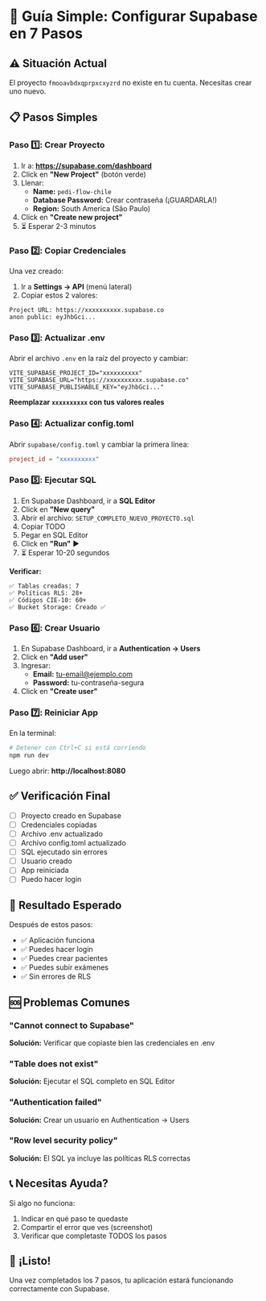 # 🚀 Guía Simple: Configurar Supabase en 7 Pasos

## ⚠️ Situación Actual

El proyecto `fmooavbdxqprpxcxyzrd` no existe en tu cuenta. Necesitas crear uno nuevo.

## 📋 Pasos Simples

### Paso 1️⃣: Crear Proyecto

1. Ir a: **https://supabase.com/dashboard**
2. Click en **"New Project"** (botón verde)
3. Llenar:
   - **Name:** `pedi-flow-chile`
   - **Database Password:** Crear contraseña (¡GUARDARLA!)
   - **Region:** South America (São Paulo)
4. Click en **"Create new project"**
5. ⏳ Esperar 2-3 minutos

### Paso 2️⃣: Copiar Credenciales

Una vez creado:
1. Ir a **Settings → API** (menú lateral)
2. Copiar estos 2 valores:

```
Project URL: https://xxxxxxxxxx.supabase.co
anon public: eyJhbGci...
```

### Paso 3️⃣: Actualizar .env

Abrir el archivo `.env` en la raíz del proyecto y cambiar:

```env
VITE_SUPABASE_PROJECT_ID="xxxxxxxxxx"
VITE_SUPABASE_URL="https://xxxxxxxxxx.supabase.co"
VITE_SUPABASE_PUBLISHABLE_KEY="eyJhbGci..."
```

**Reemplazar `xxxxxxxxxx` con tus valores reales**

### Paso 4️⃣: Actualizar config.toml

Abrir `supabase/config.toml` y cambiar la primera línea:

```toml
project_id = "xxxxxxxxxx"
```

### Paso 5️⃣: Ejecutar SQL

1. En Supabase Dashboard, ir a **SQL Editor**
2. Click en **"New query"**
3. Abrir el archivo: `SETUP_COMPLETO_NUEVO_PROYECTO.sql`
4. Copiar TODO
5. Pegar en SQL Editor
6. Click en **"Run"** ▶️
7. ⏳ Esperar 10-20 segundos

**Verificar:**
```
✅ Tablas creadas: 7
✅ Políticas RLS: 28+
✅ Códigos CIE-10: 60+
✅ Bucket Storage: Creado ✅
```

### Paso 6️⃣: Crear Usuario

1. En Supabase Dashboard, ir a **Authentication → Users**
2. Click en **"Add user"**
3. Ingresar:
   - **Email:** tu-email@ejemplo.com
   - **Password:** tu-contraseña-segura
4. Click en **"Create user"**

### Paso 7️⃣: Reiniciar App

En la terminal:
```bash
# Detener con Ctrl+C si está corriendo
npm run dev
```

Luego abrir: **http://localhost:8080**

## ✅ Verificación Final

- [ ] Proyecto creado en Supabase
- [ ] Credenciales copiadas
- [ ] Archivo .env actualizado
- [ ] Archivo config.toml actualizado
- [ ] SQL ejecutado sin errores
- [ ] Usuario creado
- [ ] App reiniciada
- [ ] Puedo hacer login

## 🎯 Resultado Esperado

Después de estos pasos:
- ✅ Aplicación funciona
- ✅ Puedes hacer login
- ✅ Puedes crear pacientes
- ✅ Puedes subir exámenes
- ✅ Sin errores de RLS

## 🆘 Problemas Comunes

### "Cannot connect to Supabase"
**Solución:** Verificar que copiaste bien las credenciales en .env

### "Table does not exist"
**Solución:** Ejecutar el SQL completo en SQL Editor

### "Authentication failed"
**Solución:** Crear un usuario en Authentication → Users

### "Row level security policy"
**Solución:** El SQL ya incluye las políticas RLS correctas

## 📞 Necesitas Ayuda?

Si algo no funciona:
1. Indicar en qué paso te quedaste
2. Compartir el error que ves (screenshot)
3. Verificar que completaste TODOS los pasos

## 🎉 ¡Listo!

Una vez completados los 7 pasos, tu aplicación estará funcionando correctamente con Supabase.
